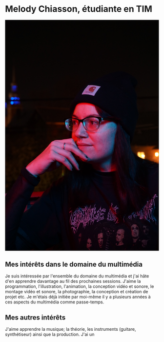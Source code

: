 # Melody Chiasson, étudiante en TIM

![photo de moi](DSC08912.JPG)

## Mes intérêts dans le domaine du multimédia

Je suis intéressée par l'ensemble du domaine du multimédia et j'ai hâte d'en apprendre davantage au fil des prochaines sessions. J'aime la programmation, l'illustration, l'animation, la conception vidéo et sonore, le montage vidéo et sonore, la photographie, la conception et création de projet etc. Je m'étais déjà initiée par moi-même il y a plusieurs années à ces aspects du multimédia comme passe-temps. 

## Mes autres intérêts

J'aime apprendre la musique; la théorie, les instruments (guitare, synthétiseur) ainsi que la production. J'ai un 
